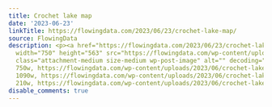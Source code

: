 ```yaml
---
title: Crochet lake map
date: '2023-06-23'
linkTitle: https://flowingdata.com/2023/06/23/crochet-lake-map/
source: FlowingData
description: <p><a href="https://flowingdata.com/2023/06/23/crochet-lake-map/"><img
  width="750" height="563" src="https://flowingdata.com/wp-content/uploads/2023/06/crochet-lake-map-750x563.jpeg"
  class="attachment-medium size-medium wp-post-image" alt="" decoding="async" srcset="https://flowingdata.com/wp-content/uploads/2023/06/crochet-lake-map-750x563.jpeg
  750w, https://flowingdata.com/wp-content/uploads/2023/06/crochet-lake-map-1090x818.jpeg
  1090w, https://flowingdata.com/wp-content/uploads/2023/06/crochet-lake-map-210x158.jpeg
  210w, https://flowingdata.com/wp-content/uploads/2023/06/crochet-lake-map-76 ...
disable_comments: true
---
```

<p><a href="https://flowingdata.com/2023/06/23/crochet-lake-map/"><img width="750" height="563" src="https://flowingdata.com/wp-content/uploads/2023/06/crochet-lake-map-750x563.jpeg" class="attachment-medium size-medium wp-post-image" alt="" decoding="async" srcset="https://flowingdata.com/wp-content/uploads/2023/06/crochet-lake-map-750x563.jpeg 750w, https://flowingdata.com/wp-content/uploads/2023/06/crochet-lake-map-1090x818.jpeg 1090w, https://flowingdata.com/wp-content/uploads/2023/06/crochet-lake-map-210x158.jpeg 210w, https://flowingdata.com/wp-content/uploads/2023/06/crochet-lake-map-76 ...